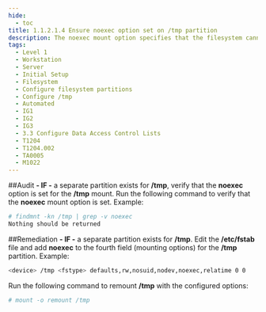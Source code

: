 ```yaml
---
hide:
  - toc
title: 1.1.2.1.4 Ensure noexec option set on /tmp partition
description: The noexec mount option specifies that the filesystem cannot contain executable binaries.
tags:
  - Level 1
  - Workstation
  - Server
  - Initial Setup
  - Filesystem
  - Configure filesystem partitions
  - Configure /tmp
  - Automated
  - IG1
  - IG2
  - IG3
  - 3.3 Configure Data Access Control Lists
  - T1204
  - T1204.002
  - TA0005
  - M1022
---
```


##Audit
**- IF -** a separate partition exists for **/tmp**, verify that the **noexec** option is set for the **/tmp** mount.
Run the following command to verify that the **noexec** mount option is set.
Example:
```bash
# findmnt -kn /tmp | grep -v noexec
Nothing should be returned
```

##Remediation
**- IF -** a separate partition exists for **/tmp**.
Edit the **/etc/fstab** file and add **noexec** to the fourth field (mounting options) for the **/tmp** partition.
Example:
```bash
<device> /tmp <fstype> defaults,rw,nosuid,nodev,noexec,relatime 0 0
```
Run the following command to remount **/tmp** with the configured options:
```bash
# mount -o remount /tmp
```
